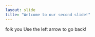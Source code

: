 ```yaml
---
layout: slide
title: "Welcome to our second slide!"
---
```

folk you
Use the left arrow to go back!
